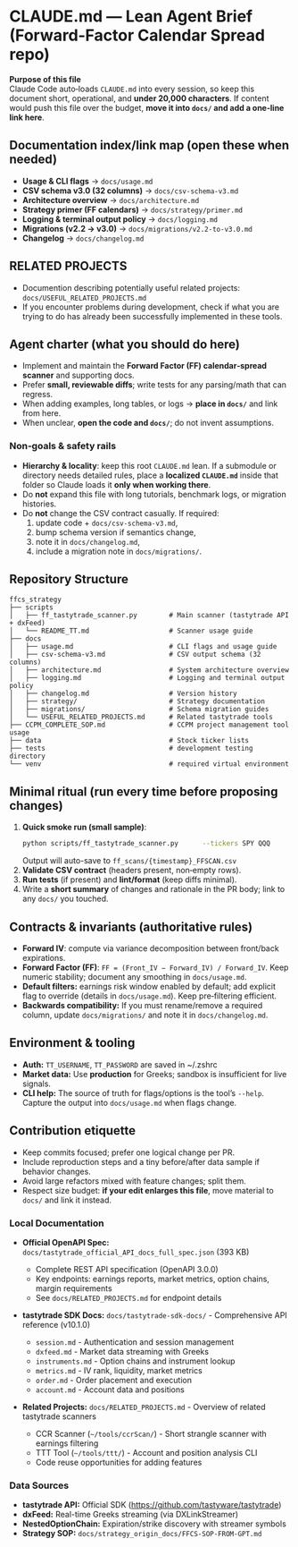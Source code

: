 # CLAUDE.md — Lean Agent Brief (Forward‑Factor Calendar Spread repo)

**Purpose of this file**  
Claude Code auto‑loads `CLAUDE.md` into every session, so keep this document short, operational, and **under 20,000 characters**. If content would push this file over the budget, **move it into `docs/` and add a one‑line link here**.

## Documentation index/link map (open these when needed)
- **Usage & CLI flags** → `docs/usage.md`
- **CSV schema v3.0 (32 columns)** → `docs/csv-schema-v3.md`
- **Architecture overview** → `docs/architecture.md`
- **Strategy primer (FF calendars)** → `docs/strategy/primer.md`
- **Logging & terminal output policy** → `docs/logging.md`
- **Migrations (v2.2 → v3.0)** → `docs/migrations/v2.2-to-v3.0.md`
- **Changelog** → `docs/changelog.md`

## RELATED PROJECTS 
- Documention describing potentially useful related projects: `docs/USEFUL_RELATED_PROJECTS.md`
- If you encounter problems during development, check if what you are trying to do has already been successfully implemented in these tools.

## Agent charter (what you should do here)
- Implement and maintain the **Forward Factor (FF) calendar‑spread scanner** and supporting docs.
- Prefer **small, reviewable diffs**; write tests for any parsing/math that can regress.
- When adding examples, long tables, or logs → **place in `docs/`** and link from here.
- When unclear, **open the code and `docs/`**; do not invent assumptions.

### Non‑goals & safety rails

- **Hierarchy & locality**: keep this root `CLAUDE.md` lean. If a submodule or directory needs detailed rules, place a **localized `CLAUDE.md`** inside that folder so Claude loads it **only when working there**.
- Do **not** expand this file with long tutorials, benchmark logs, or migration histories.
- Do **not** change the CSV contract casually. If required:
  1) update code + `docs/csv-schema-v3.md`,  
  2) bump schema version if semantics change,  
  3) note it in `docs/changelog.md`,  
  4) include a migration note in `docs/migrations/`.

## Repository Structure

```
ffcs_strategy
├── scripts
│   ├── ff_tastytrade_scanner.py        # Main scanner (tastytrade API + dxFeed)
│   └── README_TT.md                    # Scanner usage guide
├── docs
│   ├── usage.md                        # CLI flags and usage guide
│   ├── csv-schema-v3.md                # CSV output schema (32 columns)
│   ├── architecture.md                 # System architecture overview
│   ├── logging.md                      # Logging and terminal output policy
│   ├── changelog.md                    # Version history
│   ├── strategy/                       # Strategy documentation
│   ├── migrations/                     # Schema migration guides
│   └── USEFUL_RELATED_PROJECTS.md      # Related tastytrade tools
├── CCPM_COMPLETE_SOP.md                # CCPM project management tool usage
├── data                                # Stock ticker lists
├── tests                               # development testing directory
└── venv                                # required virtual environment
```

## Minimal ritual (run every time before proposing changes)
1. **Quick smoke run (small sample)**:
   ```bash
   python scripts/ff_tastytrade_scanner.py      --tickers SPY QQQ      --pairs 30-60
   ```
   Output will auto-save to `ff_scans/{timestamp}_FFSCAN.csv`
3. **Validate CSV contract** (headers present, non‑empty rows).
4. **Run tests** (if present) and **lint/format** (keep diffs minimal).
5. Write a **short summary** of changes and rationale in the PR body; link to any `docs/` you touched.

## Contracts & invariants (authoritative rules)
- **Forward IV**: compute via variance decomposition between front/back expirations.
- **Forward Factor (FF)**: `FF = (Front_IV − Forward_IV) / Forward_IV`. Keep numeric stability; document any smoothing in `docs/usage.md`.
- **Default filters:** earnings risk window enabled by default; add explicit flag to override (details in `docs/usage.md`). Keep pre‑filtering efficient.
- **Backwards compatibility:** If you must rename/remove a required column, update `docs/migrations/` and note it in `docs/changelog.md`.

## Environment & tooling
- **Auth:** `TT_USERNAME`, `TT_PASSWORD` are saved in ~/.zshrc
- **Market data:** Use **production** for Greeks; sandbox is insufficient for live signals.
- **CLI help:** The source of truth for flags/options is the tool’s `--help`. Capture the output into `docs/usage.md` when flags change.

## Contribution etiquette
- Keep commits focused; prefer one logical change per PR.
- Include reproduction steps and a tiny before/after data sample if behavior changes.
- Avoid large refactors mixed with feature changes; split them.
- Respect size budget: **if your edit enlarges this file**, move material to `docs/` and link it instead.

### Local Documentation

- **Official OpenAPI Spec:** `docs/tastytrade_official_API_docs_full_spec.json` (393 KB)
  - Complete REST API specification (OpenAPI 3.0.0)
  - Key endpoints: earnings reports, market metrics, option chains, margin requirements
  - See `docs/RELATED_PROJECTS.md` for endpoint details

- **tastytrade SDK Docs:** `docs/tastytrade-sdk-docs/` - Comprehensive API reference (v10.1.0)
  - `session.md` - Authentication and session management
  - `dxfeed.md` - Market data streaming with Greeks
  - `instruments.md` - Option chains and instrument lookup
  - `metrics.md` - IV rank, liquidity, market metrics
  - `order.md` - Order placement and execution
  - `account.md` - Account data and positions

- **Related Projects:** `docs/RELATED_PROJECTS.md` - Overview of related tastytrade scanners
  - CCR Scanner (`~/tools/ccrScan/`) - Short strangle scanner with earnings filtering
  - TTT Tool (`~/tools/ttt/`) - Account and position analysis CLI
  - Code reuse opportunities for adding features

### Data Sources

- **tastytrade API:** Official SDK (https://github.com/tastyware/tastytrade)
- **dxFeed:** Real-time Greeks streaming (via DXLinkStreamer)
- **NestedOptionChain:** Expiration/strike discovery with streamer symbols
- **Strategy SOP:** `docs/strategy_origin_docs/FFCS-SOP-FROM-GPT.md`
